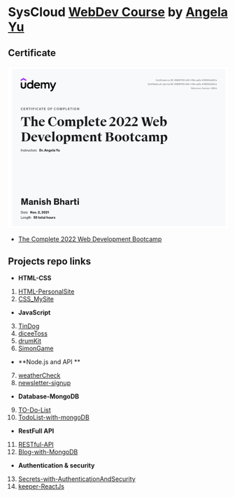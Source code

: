 # SysCloud [WebDev Course](https://www.udemy.com/course/the-complete-web-development-bootcamp/) by [Angela Yu](https://twitter.com/yu_angela)



## Certificate
![Manish Bharti](ManishBharti.png)

- [The Complete 2022 Web Development Bootcamp
](http://ude.my/UC-8928f703-fef3-419d-aa3b-416699a0241a)



## Projects repo links
- **HTML-CSS**
1. [HTML-PersonalSite](https://github.com/mbharti321/HTML-PersonalSite)
2. [CSS_MySite](https://github.com/mbharti321/CSS_MySite)
   
- **JavaScript**
3. [TinDog](https://github.com/mbharti321/TinDog)
4. [diceeToss](https://github.com/mbharti321/diceeToss)
5. [drumKit](https://github.com/mbharti321/drumKit)
6. [SimonGame](https://github.com/mbharti321/SimonGame)


- **Node.js and API **
7. [weatherCheck](https://github.com/mbharti321/weatherCheck)
8. [newsletter-signup](https://github.com/mbharti321/newsletter-signup)


- **Database-MongoDB**
9.  [TO-Do-List ](https://github.com/mbharti321/TO-Do-List)
10. [TodoList-with-mongoDB](https://github.com/mbharti321/TodoList-with-mongoDB)
    
- **RestFull API**
11. [RESTful-API](https://github.com/mbharti321/RESTful-API)
12. [Blog-with-MongoDB](https://github.com/mbharti321/Blog-with-MongoDB)
    
- **Authentication & security**
13. [Secrets-with-AuthenticationAndSecurity](https://github.com/mbharti321/Secrets-with-AuthenticationAndSecurity)
14. [keeper-ReactJs](https://github.com/mbharti321/keeper-ReactJs)

